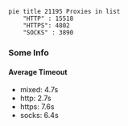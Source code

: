
```mermaid
pie title 21195 Proxies in list
    "HTTP" : 15518
    "HTTPS": 4802
    "SOCKS" : 3890
```

### Some Info
#### Average Timeout

- mixed: 4.7s
- http: 2.7s
- https: 7.6s
- socks: 6.4s